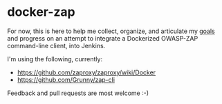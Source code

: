 # docker-zap

For now, this is here to help me collect, organize, and articulate my [goals](https://wiki.mozilla.org/QA/Execution/Web_Testing/Goals/2016/Q2#Stephen) and progress on an attempt to integrate a Dockerized OWASP-ZAP command-line client, into Jenkins.

I'm using the following, currently:
* https://github.com/zaproxy/zaproxy/wiki/Docker
* https://github.com/Grunny/zap-cli

Feedback and pull requests are most welcome :-)
